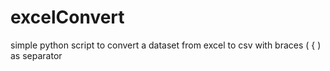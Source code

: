 # excelConvert

simple python script to convert a dataset from excel to csv with braces ( { ) as separator
